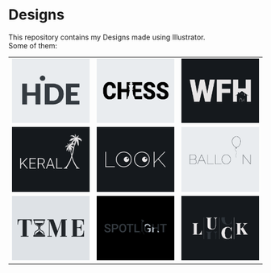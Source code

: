 # Designs
This repository contains my Designs made using Illustrator.<br>
Some of them:<br>
<table>
<tr><td><img src="./2020-11/png/23.11.2020.png"></td><td><img src="./2020-11/png/20.11.2020.png"></td><td><img src="./2021-01/png/05.01.2021.png"></td></tr>
<tr><td><img src="./2020-12/png/25.12.2020.png"></td><td><img src="./2021-01/png/16.01.2021.png"></td><td><img src="./2020-11/png/22.11.2020.png"></td></tr>
<tr><td><img src="./2020-11/png/16.11.2020.png"></td><td><img src="./2020-11/png/21.11.2020.png"></td><td><img src="./2020-12/png/06.12.2020.png"></td></tr>
</table>
